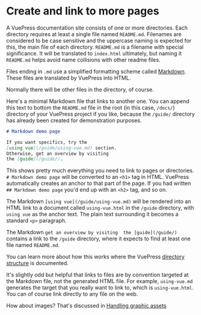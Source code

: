 # Create and link to more pages

A VuePress documentation site consists of one or more directories.
Each directory requires at least a single file named `README.md`.
Filenames are considered to be case sensitive and the uppercase
naming is expected for this, the main file of each directory. 
`README.md` is a filename with special significance. It
will be translated to `index.html` ultimately, but naming it
`README.md` helps avoid name collisions with other readme files.

Files ending in `.md` use a simplified formatting scheme called
[Markdown](https://guides.github.com/features/mastering-markdown/).
These files are translated by VuePress into HTML.

Normally there will be other files in the directory, of course.

Here's a minimal Markdown file that links to another one.
You can append this text to bottom the `README.md` file in the
root (in this case, `/docs/`) directory of your
VuePress project if you like, because the `/guide/`
directory has already been created for demonstration purposes.

```markdown
# Markdown demo page

If you want specifics, try the 
[using vue](/guide/using-vue.md) section. 
Otherwise, get an overview by visiting 
the [guide](/guide/).
```

This shows pretty much everything you need to link to
pages or directories. `# Markdown demo page` will
be converted to an `<h1>` tag in HTML. VuePress
automatically creates an anchor to that part of the
page. If you had written `## Markdown demo page`
you'd end up with an `<h2>` tag, and so on.

The Markdown `[using vue](/guide/using-vue.md)`
will be rendered into an HTML link to a document called `using-vue.html`
in the `/guide` directory, with `using vue` as the anchor text.
The plain text surrounding it becomes a standard `<p>` paragraph.

The Markdown `get an overview by visiting 
the [guide](/guide/)` contains a link to the `/guide` directory, where
it expects to find at least one file named `README.md`.

You can learn more about how this works where the
VuePress [directory structure](https://vuepress.vuejs.org/guide/directory-structure.html#default-page-routing)
is documented.

It's slightly odd but helpful that links to files are by convention targeted
at the Markdown file, not the generated HTML file. For
example, `using-vue.md` generates the target that you really want to link
to, which is `using-vue.html`. You can of course link directly to any 
file on the web.

How about images? That's discussed in [Handling graphic assets](graphic-assets.md)
